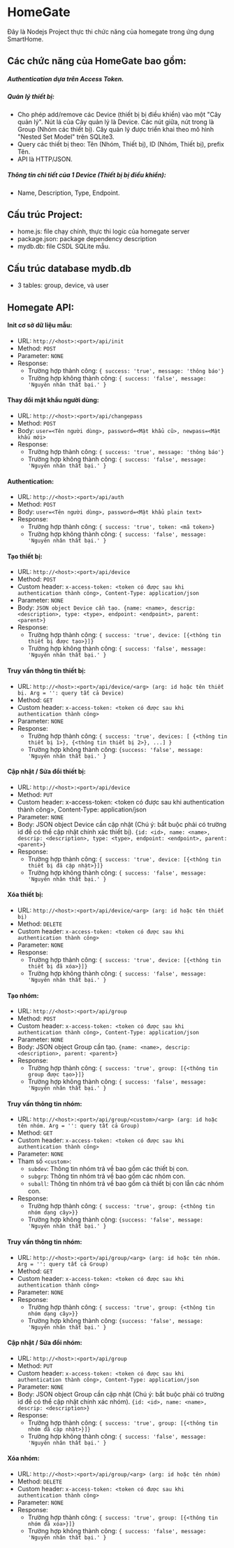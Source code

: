 # HomeGate

Đây là Nodejs Project thực thi chức năng của homegate trong ứng dụng SmartHome. 

## Các chức năng của HomeGate bao gồm:

##### Authentication dựa trên Access Token.
##### Quản lý thiết bị:
   * Cho phép add/remove các Device (thiết bị bị điều khiển) vào một "Cây quản lý". Nút lá của Cây quản lý là Device. Các nút giữa, nút trong là Group (Nhóm các thiết bị). Cây quản lý được triển khai theo mô hình "Nested Set Model" trên SQLite3.
   * Query các thiết bị theo: Tên (Nhóm, Thiết bị), ID (Nhóm, Thiết bị), prefix Tên.
   * API là HTTP/JSON.
   
##### Thông tin chi tiết của 1 Device (Thiết bị bị điều khiển):
   - Name, Description, Type, Endpoint.

## Cấu trúc Project:

- home.js: file chạy chính, thực thi logic của homegate server
- package.json: package dependency description
- mydb.db: file CSDL SQLite mẫu.

## Cấu trúc database mydb.db
- 3 tables: group, device, và user

## Homegate API:

#### Init cơ sở dữ liệu mẫu:
  + URL: ```http://<host>:<port>/api/init```
  + Method: ```POST```
  + Parameter: ```NONE```
  + Response:
	* Trường hợp thành công: ```{ success: 'true', message: 'thông báo'}```
	* Trường hợp không thành công: ```{ success: 'false', message: 'Nguyên nhân thất bại.' }```

#### Thay đổi mật khẩu người dùng:
  + URL: ```http://<host>:<port>/api/changepass```
  + Method: ```POST```
  + Body: ```user=<Tên người dùng>, password=<Mật khẩu cũ>, newpass=<Mật khẩu mới>```
  + Response:
	* Trường hợp thành công: ```{ success: 'true', message: 'thông báo'}```
	* Trường hợp không thành công: ```{ success: 'false', message: 'Nguyên nhân thất bại.' }```

#### Authentication:
  + URL: ```http://<host>:<port>/api/auth```
  + Method: ```POST```
  + Body: ```user=<Tên người dùng>, password=<Mật khẩu plain text>```
  + Response:
	* Trường hợp thành công: ```{ success: 'true', token: <mã token>}```
	* Trường hợp không thành công: ```{ success: 'false', message: 'Nguyên nhân thất bại.' }```

#### Tạo thiết bị:
  + URL: ```http://<host>:<port>/api/device```
  + Method: ```POST```
  + Custom header: ```x-access-token: <token có được sau khi authentication thành công>, Content-Type: application/json```
  + Parameter: ```NONE```
  + Body: ```JSON object Device cần tạo. {name: <name>, descrip: <description>, type: <type>, endpoint: <endpoint>, parent: <parent>}```
  + Response:
	* Trường hợp thành công: ```{ success: 'true', device: [{<thông tin thiết bị được tạo>}]}```
	* Trường hợp không thành công: ```{ success: 'false', message: 'Nguyên nhân thất bại.' }```

#### Truy vấn thông tin thiết bị:
  + URL: ```http://<host>:<port>/api/device/<arg> (arg: id hoặc tên thiết bị. Arg = '': query tất cả Device)```
  + Method: ```GET```
  + Custom header: ```x-access-token: <token có được sau khi authentication thành công>```
  + Parameter: ```NONE```
  + Response:
	 * Trường hợp thành công: ```{ success: 'true', devices: [ {<thông tin thiết bị 1>}, {<thông tin thiết bị 2>}, ...] }```
	 * Trường hợp không thành công: ```{success: 'false', message: 'Nguyên nhân thất bại.' }```

#### Cập nhật / Sửa đổi thiết bị:
  + URL: ```http://<host>:<port>/api/device```
  + Method: ```PUT```
  + Custom header: x-access-token: <token có được sau khi authentication thành công>, Content-Type: application/json
  + Parameter: ```NONE```
  + Body: JSON object Device cần cập nhật (Chú ý: bắt buộc phải có trường id để có thể cập nhật chính xác thiết bị). ```{id: <id>, name: <name>, descrip: <description>, type: <type>, endpoint: <endpoint>, parent: <parent>}```
  + Response:
	* Trường hợp thành công: ```{ success: 'true', device: [{<thông tin thiết bị đã cập nhật>}]}```
	* Trường hợp không thành công: ```{ success: 'false', message: 'Nguyên nhân thất bại.' }```

#### Xóa thiết bị:
  + URL: ```http://<host>:<port>/api/device/<arg> (arg: id hoặc tên thiết bị)```
  + Method: ```DELETE```
  + Custom header: ```x-access-token: <token có được sau khi authentication thành công>```
  + Parameter: ```NONE```
  + Response:
	* Trường hợp thành công: ```{ success: 'true', device: [{<thông tin thiết bị đã xóa>}]}```
	* Trường hợp không thành công: ```{ success: 'false', message: 'Nguyên nhân thất bại.' }```

#### Tạo nhóm:
  + URL: ```http://<host>:<port>/api/group```
  + Method: ```POST```
  + Custom header: ```x-access-token: <token có được sau khi authentication thành công>, Content-Type: application/json```
  + Parameter: ```NONE```
  + Body: JSON object Group cần tạo. ```{name: <name>, descrip: <description>, parent: <parent>}```
  + Response:
	* Trường hợp thành công: ```{ success: 'true', group: [{<thông tin group được tạo>}]}```
	* Trường hợp không thành công: ```{ success: 'false', message: 'Nguyên nhân thất bại.' }```

#### Truy vấn thông tin nhóm:
  + URL: ```http://<host>:<port>/api/group/<custom>/<arg> (arg: id hoặc tên nhóm. Arg = '': query tất cả Group)```
  + Method: ```GET```
  + Custom header: ```x-access-token: <token có được sau khi authentication thành công>```
  + Parameter: ```NONE```
  + Tham số ```<custom>```:
  	* ```subdev```: Thông tin nhóm trả về bao gồm các thiết bị con.
  	* ```subgrp```: Thông tin nhóm trả về bao gồm các nhóm con.
  	* ```suball```: Thông tin nhóm trả về bao gồm cả thiết bị con lẫn các nhóm con.
  + Response:
	 * Trường hợp thành công: ```{ success: 'true', group: {<thông tin nhóm dạng cây>}}```
	 * Trường hợp không thành công: ```{success: 'false', message: 'Nguyên nhân thất bại.' }```

#### Truy vấn thông tin nhóm:
  + URL: ```http://<host>:<port>/api/group/<arg> (arg: id hoặc tên nhóm. Arg = '': query tất cả Group)```
  + Method: ```GET```
  + Custom header: ```x-access-token: <token có được sau khi authentication thành công>```
  + Parameter: ```NONE```
  + Response:
	 * Trường hợp thành công: ```{ success: 'true', group: {<thông tin nhóm dạng cây>}}```
	 * Trường hợp không thành công: ```{success: 'false', message: 'Nguyên nhân thất bại.' }```

#### Cập nhật / Sửa đổi nhóm:
  + URL: ```http://<host>:<port>/api/group```
  + Method: ```PUT```
  + Custom header: ```x-access-token: <token có được sau khi authentication thành công>, Content-Type: application/json```
  + Parameter: ```NONE```
  + Body: JSON object Group cần cập nhật (Chú ý: bắt buộc phải có trường id để có thể cập nhật chính xác nhóm). ```{id: <id>, name: <name>, descrip: <description>}```
  + Response:
	* Trường hợp thành công: ```{ success: 'true', group: [{<thông tin nhóm đã cập nhật>}]}```
	* Trường hợp không thành công: ```{ success: 'false', message: 'Nguyên nhân thất bại.' }```

#### Xóa nhóm:
  + URL: ```http://<host>:<port>/api/group/<arg> (arg: id hoặc tên nhóm)```
  + Method: ```DELETE```
  + Custom header: ```x-access-token: <token có được sau khi authentication thành công>```
  + Parameter: ```NONE```
  + Response:
	* Trường hợp thành công: ```{ success: 'true', group: [{<thông tin nhóm đã xóa>}]}```
	* Trường hợp không thành công: ```{ success: 'false', message: 'Nguyên nhân thất bại.' }```
